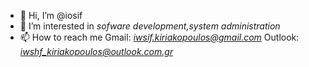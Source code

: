 - 👋 Hi, I’m @iosif
- 👀 I’m interested in *sofware development,system administration*
- 📫 How to reach me Gmail: *iwsif.kiriakopoulos@gmail.com* Outlook: *iwshf_kiriakopoulos@outlook.com.gr*



